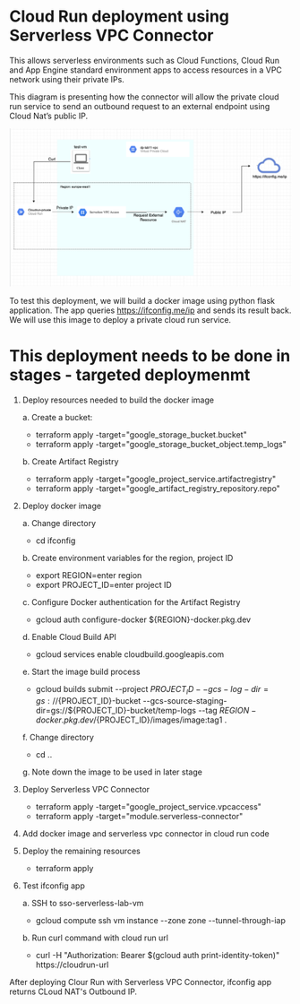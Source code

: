 # Cloud Run deployment using Serverless VPC Connector
This allows serverless environments such as Cloud Functions, Cloud Run and App Engine standard environment apps to access resources in a VPC network using their private IPs.

This diagram is presenting how the connector will allow the private cloud run service to send an outbound request to an external endpoint using Cloud Nat’s public IP.


![img](serverless-vpc-diagram.png)

To test this deployment, we will build a docker image using python flask application. The app queries https://ifconfig.me/ip and sends its result back. We will use this image to deploy a private cloud run service.

# This deployment needs to be done in stages - targeted deploymenmt
1. Deploy resources needed to build the docker image
   
   a. Create a bucket: 
    * terraform apply -target="google_storage_bucket.bucket"
    * terraform apply -target="google_storage_bucket_object.temp_logs"
    
   b. Create Artifact Registry
    * terraform apply -target="google_project_service.artifactregistry"
    * terraform apply -target="google_artifact_registry_repository.repo"

2. Deploy docker image 

    a. Change directory
    * cd ifconfig

    b. Create environment variables for the region, project ID
    * export REGION=enter region
    * export PROJECT_ID=enter project ID

    c. Configure Docker authentication for the Artifact Registry
    * gcloud auth configure-docker ${REGION}-docker.pkg.dev

    d. Enable Cloud Build API
    * gcloud services enable cloudbuild.googleapis.com

    e. Start the image build process
    * gcloud builds submit --project ${PROJECT_ID} --gcs-log-dir=gs://${PROJECT_ID}-bucket --gcs-source-staging-dir=gs://${PROJECT_ID}-bucket/temp-logs --tag ${REGION}-docker.pkg.dev/${PROJECT_ID}/images/image:tag1 . 

    f. Change directory
    * cd ..

    g. Note down the image to be used in later stage

3. Deploy Serverless VPC Connector
    * terraform apply -target="google_project_service.vpcaccess"
    * terraform apply -target="module.serverless-connector"

4. Add docker image and serverless vpc connector in cloud run code

5. Deploy the remaining resources
    * terraform apply

6. Test ifconfig app

    a. SSH to sso-serverless-lab-vm
    * gcloud compute ssh vm instance --zone zone --tunnel-through-iap

    b. Run curl command with cloud run url
    * curl -H "Authorization: Bearer $(gcloud auth print-identity-token)" https://cloudrun-url

After deploying Clour Run with Serverless VPC Connector, ifconfig app returns CLoud NAT's Outbound IP. 